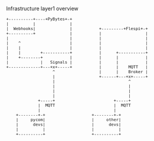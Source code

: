 Infrastructure layer1 overview
<pre style="font-size: 11px;overflow-x:auto;margin:0;padding:0;">
+----------+----+PyBytes+-+
|          |              |
|  Webhooks|              |           +---------+Flespi+-+
+----------+              |           |                  |
|                         |           |                  |
|    ^                    |           |                  |
|    |                    |           |                  |
|    |        +-----------+           |      +-----------+
|    +--------+           |           |      |           |
|             |   Signals |           |      |           |
+-------------+---+x+-----+           |      |    MQTT   |
                   ^                  |      |    Broker |
                   |                  +------+---+x+-----+
                   |                              ^
                   |                              |
                   |                              |
                   |                              |
             +-----+                        +-----+
             |  MQTT                        |  MQTT
             |                              |
    +--------+-+                   +--------+-+
    |     pycom|                   |     other|
    |      devs|                   |      devs|
    |          |                   |          |
    +----------+                   +----------+
</pre>





<!-- <small>*Текста разглежда инструментите който са нужни за работа с микроконтролерите, предимствата и особеностите на всеки от тях и разбира се начина по който да си ги осигурим. В няколко изречения ще разгледаме основни концепции (процеси) свързани с програмирането на микроконтролери както и с различните начини по котио можем  да ги програмираме. Нека още сега обаче да си поставим за цел да използваме наличните средства по възможно най-оптимален начин. В края на страницата са изброени устроиствата с които разполагаме.* </small>

<small>*В случая половината от платките са на един и същ производител, освен това получаваме достъп до интернет услуги които идеално си пасват, съответно ще искаме да се възползваме от тях. разбира се. . ;*</small>-->